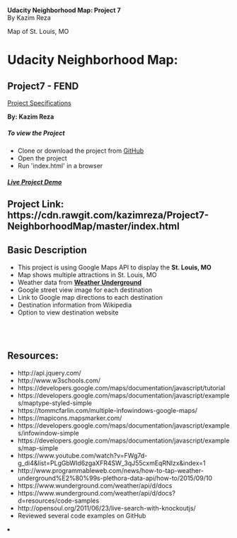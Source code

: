 <strong>Udacity Neighborhood Map: Project 7</strong><br/>
By Kazim Reza

 Map of St. Louis, MO

<h1><strong>Udacity Neighborhood Map: </strong></h1>
<h2>Project7 - FEND</h2>
<a href="https://review.udacity.com/#!/rubrics/17/view" target="_blank">Project Specifications</a>
<p><strong>By: Kazim Reza</strong></p>

<h5>To view the Project</h5>
<ul>
    <li>Clone or download the project from <a href = "https://github.com" target = "_blank"> GitHub </a></li>
    <li>Open the project</li>
    <li>Run 'index.html' in a browser</li>
</ul>

<a href="https://cdn.rawgit.com/kazimreza/Project7-NeighborhoodMap/master/index.html" target="_blank"><h5><strong>Live Project Demo</strong></h5></a>

<h2>Project Link: https://cdn.rawgit.com/kazimreza/Project7-NeighborhoodMap/master/index.html </h2>


<h2>Basic Description</h2>
<ul>
<li>This project is using Google Maps API to display the <strong>St. Louis, MO</strong></li>
<li>Map shows multiple attractions in St. Louis, MO</li>
<li>Weather data from <a href="https://www.wunderground.com/" target="_blank"><strong>Weather Underground</strong></a></li>
<li>Google street view image for each destination</li>
<li>Link to Google map directions to each destination</li>
<li>Destination information from Wikipedia</li>
<li>Option to view destination website</li>
</ul>
<br/>
<br/>

<h2>Resources:</h2>
<ul>
<li>http://api.jquery.com/</li>
<li>http://www.w3schools.com/</li>
<li>https://developers.google.com/maps/documentation/javascript/tutorial</li>
<li>https://developers.google.com/maps/documentation/javascript/examples/maptype-styled-simple</li>
<li>https://tommcfarlin.com/multiple-infowindows-google-maps/</li>
<li>https://mapicons.mapsmarker.com/</li>
<li>https://developers.google.com/maps/documentation/javascript/examples/infowindow-simple</li>
<li>https://developers.google.com/maps/documentation/javascript/examples/map-simple</li>
<li>https://www.youtube.com/watch?v=FWg7d-g_di4&list=PLgGbWId6zgaXFR4SW_3qJ55cxmEqRNIzx&index=1</li>
<li>http://www.programmableweb.com/news/how-to-tap-weather-underground%E2%80%99s-plethora-data-api/how-to/2015/09/10</li>
<li>https://www.wunderground.com/weather/api/d/docs</li>
<li>https://www.wunderground.com/weather/api/d/docs?d=resources/code-samples</li>

<li>http://opensoul.org/2011/06/23/live-search-with-knockoutjs/</li>
<li>Reviewed several code examples on GitHub</li>
</ul>






<li></li>
</ul>

